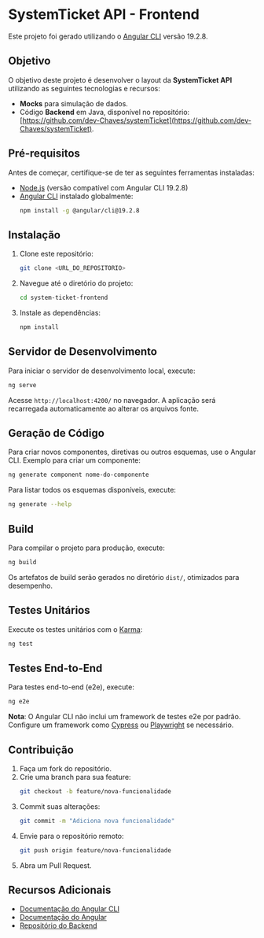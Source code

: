 # SystemTicket API - Frontend

Este projeto foi gerado utilizando o [Angular CLI](https://github.com/angular/angular-cli) versão 19.2.8.

## Objetivo

O objetivo deste projeto é desenvolver o layout da **SystemTicket API** utilizando as seguintes tecnologias e recursos:

- **Mocks** para simulação de dados.
- Código **Backend** em Java, disponível no repositório: [https://github.com/dev-Chaves/systemTicket](https://github.com/dev-Chaves/systemTicket).

## Pré-requisitos

Antes de começar, certifique-se de ter as seguintes ferramentas instaladas:

- [Node.js](https://nodejs.org/) (versão compatível com Angular CLI 19.2.8)
- [Angular CLI](https://angular.dev/tools/cli) instalado globalmente:
  ```bash
  npm install -g @angular/cli@19.2.8
  ```

## Instalação

1. Clone este repositório:
   ```bash
   git clone <URL_DO_REPOSITORIO>
   ```
2. Navegue até o diretório do projeto:
   ```bash
   cd system-ticket-frontend
   ```
3. Instale as dependências:
   ```bash
   npm install
   ```

## Servidor de Desenvolvimento

Para iniciar o servidor de desenvolvimento local, execute:

```bash
ng serve
```

Acesse `http://localhost:4200/` no navegador. A aplicação será recarregada automaticamente ao alterar os arquivos fonte.

## Geração de Código

Para criar novos componentes, diretivas ou outros esquemas, use o Angular CLI. Exemplo para criar um componente:

```bash
ng generate component nome-do-componente
```

Para listar todos os esquemas disponíveis, execute:

```bash
ng generate --help
```

## Build

Para compilar o projeto para produção, execute:

```bash
ng build
```

Os artefatos de build serão gerados no diretório `dist/`, otimizados para desempenho.

## Testes Unitários

Execute os testes unitários com o [Karma](https://karma-runner.github.io):

```bash
ng test
```

## Testes End-to-End

Para testes end-to-end (e2e), execute:

```bash
ng e2e
```

**Nota**: O Angular CLI não inclui um framework de testes e2e por padrão. Configure um framework como [Cypress](https://www.cypress.io/) ou [Playwright](https://playwright.dev/) se necessário.

## Contribuição

1. Faça um fork do repositório.
2. Crie uma branch para sua feature:
   ```bash
   git checkout -b feature/nova-funcionalidade
   ```
3. Commit suas alterações:
   ```bash
   git commit -m "Adiciona nova funcionalidade"
   ```
4. Envie para o repositório remoto:
   ```bash
   git push origin feature/nova-funcionalidade
   ```
5. Abra um Pull Request.

## Recursos Adicionais

- [Documentação do Angular CLI](https://angular.dev/tools/cli)
- [Documentação do Angular](https://angular.dev/)
- [Repositório do Backend](https://github.com/dev-Chaves/systemTicket)
